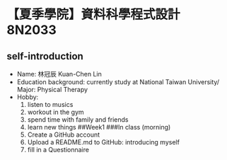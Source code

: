 ﻿# 【夏季學院】資料科學程式設計8N2033
## self-introduction
* Name: 林冠辰 Kuan-Chen Lin
* Education background: currently study at National Taiwan University/ Major: Physical Therapy
* Hobby: 
  1. listen to musics
  2. workout in the gym
  3. spend time with family and friends
  4. learn new things
##Week1
###In class (morning)
	1. Create a GitHub account
	2. Upload a README.md to GitHub: introducing myself
	3. fill in a Questionnaire 

